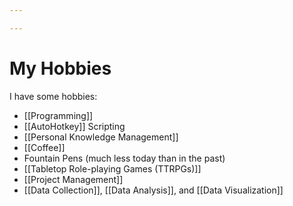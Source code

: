 ```yaml
---

---
```

# My Hobbies

I have some hobbies:

-   [[Programming]]
-   [[AutoHotkey]] Scripting
-   [[Personal Knowledge Management]]
-   [[Coffee]]
-   Fountain Pens (much less today than in the past)
-   [[Tabletop Role-playing Games (TTRPGs)]] 
-   [[Project Management]]
-   [[Data Collection]], [[Data Analysis]], and [[Data Visualization]]
